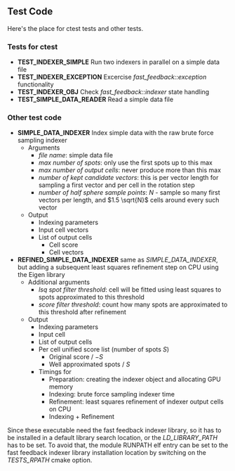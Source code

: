 ## Test Code

Here's the place for ctest tests and other tests.

### Tests for ctest

   * **TEST_INDEXER_SIMPLE** Run two indexers in parallel on a simple data file
   * **TEST_INDEXER_EXCEPTION** Excercise *fast_feedback::exception* functionality
   * **TEST_INDEXER_OBJ** Check *fast_feedback::indexer* state handling
   * **TEST_SIMPLE_DATA_READER** Read a simple data file

### Other test code

   * **SIMPLE_DATA_INDEXER** Index simple data with the raw brute force sampling indexer
      * Arguments
         * *file name*: simple data file
         * *max number of spots*: only use the first spots up to this max
         * *max number of output cells*: never produce more than this max
         * *number of kept candidate vectors*: this is per vector length for sampling a first vector and per cell in the rotation step
         * *number of half sphere sample points*: $N$ - sample so many first vectors per length, and $1.5 \sqrt{N}$ cells around every such vector
      * Output
         * Indexing parameters
         * Input cell vectors
         * List of output cells
            * Cell score
            * Cell vectors
   * **REFINED_SIMPLE_DATA_INDEXER** same as *SIMPLE_DATA_INDEXER*, but adding a subsequent least squares refinement step on CPU using the Eigen library
      * Additional arguments
         * *lsq spot filter threshold*: cell will be fitted using least squares to spots approximated to this threshold
         * *score filter threshold*: count how many spots are approximated to this threshold after refinement
      * Output
         * Indexing parameters
         * Input cell
         * List of output cells
         * Per cell unified score list (number of spots $S$)
            * Original score / $-S$
            * Well approximated spots / $S$
         * Timings for
            * Preparation: creating the indexer object and allocating GPU memory
            * Indexing: brute force sampling indexer time
            * Refinement: least squares refinement of indexer output cells on CPU
            * Indexing + Refinement

Since these executable need the fast feedback indexer library, so it has to be installed in a default library search location, or the *LD_LIBRARY_PATH* has to be set. To avoid that, the module RUNPATH elf entry can be set to the fast feedback indexer library installation location by switching on the *TESTS_RPATH* cmake option.